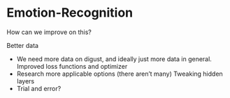 # Emotion-Recognition

How can we improve on this?

Better data
  - We need more data on digust, and ideally just more data in general.
Improved loss functions and optimizer
  - Research more applicable options (there aren’t many)
Tweaking hidden layers
  - Trial and error?
